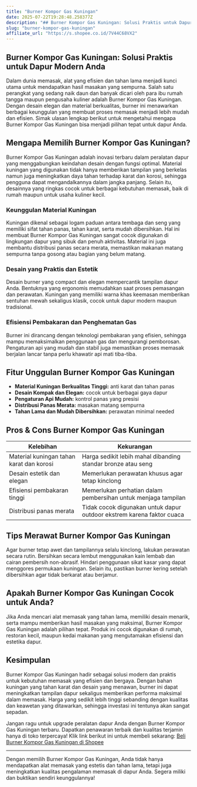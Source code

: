 ```yaml
---
title: "Burner Kompor Gas Kuningan"
date: 2025-07-22T19:28:48.258377Z
description: "## Burner Kompor Gas Kuningan: Solusi Praktis untuk Dapur Modern Anda..."
slug: "burner-kompor-gas-kuningan"
affiliate_url: "https://s.shopee.co.id/7V44C68VX2"
---
```

## Burner Kompor Gas Kuningan: Solusi Praktis untuk Dapur Modern Anda

Dalam dunia memasak, alat yang efisien dan tahan lama menjadi kunci utama untuk mendapatkan hasil masakan yang sempurna. Salah satu perangkat yang sedang naik daun dan banyak dicari oleh para ibu rumah tangga maupun pengusaha kuliner adalah Burner Kompor Gas Kuningan. Dengan desain elegan dan material berkualitas, burner ini menawarkan berbagai keunggulan yang membuat proses memasak menjadi lebih mudah dan efisien. Simak ulasan lengkap berikut untuk mengetahui mengapa Burner Kompor Gas Kuningan bisa menjadi pilihan tepat untuk dapur Anda.

## Mengapa Memilih Burner Kompor Gas Kuningan?

Burner Kompor Gas Kuningan adalah inovasi terbaru dalam peralatan dapur yang menggabungkan keindahan desain dengan fungsi optimal. Material kuningan yang digunakan tidak hanya memberikan tampilan yang berkelas namun juga meningkatkan daya tahan terhadap karat dan korosi, sehingga pengguna dapat mengandalkannya dalam jangka panjang. Selain itu, desainnya yang ringkas cocok untuk berbagai kebutuhan memasak, baik di rumah maupun untuk usaha kuliner kecil.

### Keunggulan Material Kuningan

Kuningan dikenal sebagai logam paduan antara tembaga dan seng yang memiliki sifat tahan panas, tahan karat, serta mudah dibersihkan. Hal ini membuat Burner Kompor Gas Kuningan sangat cocok digunakan di lingkungan dapur yang sibuk dan penuh aktivitas. Material ini juga membantu distribusi panas secara merata, memastikan makanan matang sempurna tanpa gosong atau bagian yang belum matang.

### Desain yang Praktis dan Estetik

Desain burner yang compact dan elegan mempercantik tampilan dapur Anda. Bentuknya yang ergonomis memudahkan saat proses pemasangan dan perawatan. Kuningan yang memiliki warna khas keemasan memberikan sentuhan mewah sekaligus klasik, cocok untuk dapur modern maupun tradisional.

### Efisiensi Pembakaran dan Penghematan Gas

Burner ini dirancang dengan teknologi pembakaran yang efisien, sehingga mampu memaksimalkan penggunaan gas dan mengurangi pemborosan. Pengaturan api yang mudah dan stabil juga memastikan proses memasak berjalan lancar tanpa perlu khawatir api mati tiba-tiba.

## Fitur Unggulan Burner Kompor Gas Kuningan

- **Material Kuningan Berkualitas Tinggi:** anti karat dan tahan panas
- **Desain Kompak dan Elegan:** cocok untuk berbagai gaya dapur
- **Pengaturan Api Mudah:** kontrol panas yang presisi
- **Distribusi Panas Merata:** masakan matang sempurna
- **Tahan Lama dan Mudah Dibersihkan:** perawatan minimal needed

## Pros & Cons Burner Kompor Gas Kuningan

| Kelebihan | Kekurangan |
|--------------|--------------|
| Material kuningan tahan karat dan korosi | Harga sedikit lebih mahal dibanding standar bronze atau seng |
| Desain estetik dan elegan | Memerlukan perawatan khusus agar tetap kinclong |
| Efisiensi pembakaran tinggi | Memerlukan perhatian dalam pembersihan untuk menjaga tampilan |
| Distribusi panas merata | Tidak cocok digunakan untuk dapur outdoor ekstrem karena faktor cuaca |

## Tips Merawat Burner Kompor Gas Kuningan

Agar burner tetap awet dan tampilannya selalu kinclong, lakukan perawatan secara rutin. Bersihkan secara lembut menggunakan kain lembab dan cairan pembersih non-abrasif. Hindari penggunaan sikat kasar yang dapat menggores permukaan kuningan. Selain itu, pastikan burner kering setelah dibersihkan agar tidak berkarat atau berjamur.

## Apakah Burner Kompor Gas Kuningan Cocok untuk Anda?

Jika Anda mencari alat memasak yang tahan lama, memiliki desain menarik, serta mampu memberikan hasil masakan yang maksimal, Burner Kompor Gas Kuningan adalah pilihan tepat. Produk ini cocok digunakan di rumah, restoran kecil, maupun kedai makanan yang mengutamakan efisiensi dan estetika dapur.

## Kesimpulan

Burner Kompor Gas Kuningan hadir sebagai solusi modern dan praktis untuk kebutuhan memasak yang efisien dan bergaya. Dengan bahan kuningan yang tahan karat dan desain yang menawan, burner ini dapat meningkatkan tampilan dapur sekaligus memberikan performa maksimal dalam memasak. Harga yang sedikit lebih tinggi sebanding dengan kualitas dan keawetan yang ditawarkan, sehingga investasi ini tentunya akan sangat sepadan.

Jangan ragu untuk upgrade peralatan dapur Anda dengan Burner Kompor Gas Kuningan terbaru. Dapatkan penawaran terbaik dan kualitas terjamin hanya di toko terpercaya! Klik link berikut ini untuk membeli sekarang: [Beli Burner Kompor Gas Kuningan di Shopee](https://s.shopee.co.id/7V44C68VX2)

---

Dengan memilih Burner Kompor Gas Kuningan, Anda tidak hanya mendapatkan alat memasak yang estetis dan tahan lama, tetapi juga meningkatkan kualitas pengalaman memasak di dapur Anda. Segera miliki dan buktikan sendiri keunggulannya!